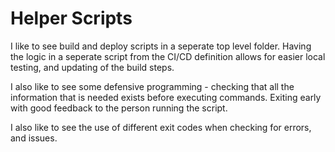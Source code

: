 # Helper Scripts

I like to see build and deploy scripts in a seperate top level folder. Having the logic in a seperate script from the CI/CD definition
allows for easier local testing, and updating of the build steps.

I also like to see some defensive programming - checking that all the information that is needed exists before executing commands. Exiting early with good feedback
to the person running the script.

I also like to see the use of different exit codes when checking for errors, and issues.

